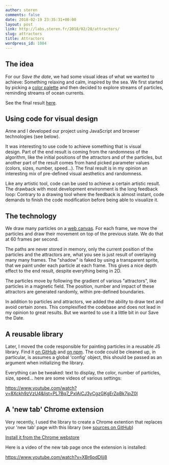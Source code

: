 ```yaml
---
author: steren
comments: false
date: 2018-02-19 23:35:31+00:00
layout: post
link: http://labs.steren.fr/2018/02/20/attractors/
slug: attractors
title: Attractors
wordpress_id: 1084
---
```


## The idea


For our _Save the date_, we had some visual ideas of what we wanted to achieve: Something relaxing and calm, inspired by the sea. We first started by picking a [color palette](http://labs.steren.fr/2016/01/25/color-palette-showcase/) and then decided to explore streams of particles, reminding streams of ocean currents.

See the final result [here](http://steren.github.io/les-ninis).


## Using code for visual design


Anne and I developed our project using JavaScript and browser technologies (see below).

It was interesting to use code to achieve something that is visual design. Part of the end result is coming from the randomness of the algorithm, like the initial positions of the attractors and of the particles, but another part of the result comes from hand picked parameter values (colors, sizes, number, speed...). The final result is in my opinion an interesting mix of pre-defined visual aesthetics and randomness.

Like any artistic tool, code can be used to achieve a certain artistic result. The drawback with most development environment is the long feedback loop: Contrary to a drawing tool where the feedback is almost instant, code demands to finish the code modification before being able to visualize it.


## The technology


We draw many particles on a [web canvas](https://developer.mozilla.org/en-US/docs/Web/API/Canvas_API). For each frame, we move the particles and draw their movement on top of the previous state. We do that at 60 frames per second.

The paths are never stored in memory, only the current position of the particles and the attractors are, what you see is just result of overlaying many many frames. The "shadow" is faked by using a transparent sprite, that we paint under each particle at each frame. This gives a nice depth effect to the end result, despite everything being in 2D.

The particles move by following the gradient of various "attractors", like particles in a magnetic field. The position, number and impact of these attractors are generated randomly, within pre-defined boundaries.

In addition to particles and attractors, we added the ability to draw text and avoid certain zones. This complexified the codebase and does not lead in my opinion to great results. But we wanted to use it a little bit in our Save the Date.




## A reusable library


Later, I moved the code responsible for painting particles in a reusable JS library. Find it [on GitHub](https://github.com/steren/attractors) and [on npm](https://www.npmjs.com/package/attractors). The code could be cleaned up, in particular, is assumes a global 'config' object, this should be passed as an argument when initializing the library.

Everything can be tweaked: text to display, the color, number of particles, size, speed... here are some videos of various settings:

https://www.youtube.com/watch?v=8Xckh9zVzU4&list=PL7Bq7_PxIAiCJ3yCgzGKgErZpBk7ipZ0I


## A 'new tab' Chrome extension


Very recently, I used the library to create a Chrome extention that replaces your 'new tab' page with this library (see [sources on GitHub](https://github.com/steren/attractors-newtab))

[Install it from the Chrome webstore](https://chrome.google.com/webstore/detail/attractors-new-tab/kalnpbpmfjnpehkhbpfikhopkoicaepi)

Here is a video of the new tab page once the extension is installed:

https://www.youtube.com/watch?v=XBr6pdDIjj8
